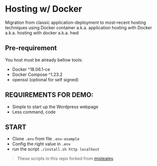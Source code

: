 # Hosting w/ Docker

Migration from classic application-deployment to most-recent hosting techniques using Docker container
a.k.a. application hosting with Docker
a.k.a. hosting with docker 
a.k.a. hwd
## Pre-requirement
You host must be already bellow tools:
- Docker ^18.06.1-ce
- Docker Compose ^1.23.2
- openssl (optional for self signed)

## REQUIREMENTS FOR DEMO:
- Simple to start up the Wordpress webpage
- Less command, code

## START
- Clone `.env` from file `.env-example`
- Config the right value in `.env`
- run the script `./install.sh http localhost`

> These scripts in this repo forked from [mjstealey](https://github.com/mjstealey/wordpress-nginx-docker).